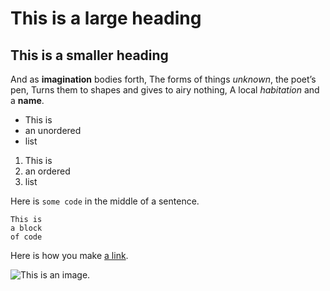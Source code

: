 
# This is a large heading
## This is a smaller heading

And as **imagination** bodies forth,
 The forms of things *unknown*, the poet’s pen, 
Turns them to shapes and gives to airy nothing, 
A local *habitation* and a **name**.

 - This is
 - an unordered 
 - list 

1. This is 
2. an ordered 
3. list 

Here is `some code` in the middle of a sentence. 

``` 
This is 
a block 
of code 
``` 


Here is how you make [a link](https://www.wikipedia.org/).

![This is an image.](https://github.com/yihui/xaringan/releases/download/v0.0.2/karl-moustache.jpg)
